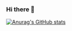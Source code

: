 ### Hi there 👋
[![Anurag's GitHub stats](https://github-readme-stats.vercel.app/api?username=깃허브아이디)](https://github.com/na991223/github-readme-stats)
<!--
**na991223/na991223** is a ✨ _special_ ✨ repository because its `README.md` (this file) appears on your GitHub profile.

Here are some ideas to get you started:

- 🔭 I’m currently working on ...
- 🌱 I’m currently learning ...
- 👯 I’m looking to collaborate on ...
- 🤔 I’m looking for help with ...
- 💬 Ask me about ...
- 📫 How to reach me: ...
- 😄 Pronouns: ...
- ⚡ Fun fact: ...
-->
